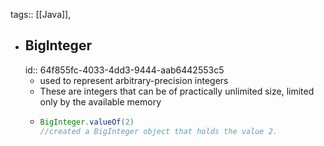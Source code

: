 tags:: [[Java]],

- ## BigInteger
  id:: 64f855fc-4033-4dd3-9444-aab6442553c5
	- used to represent arbitrary-precision integers
	- These are integers that can be of practically unlimited size, limited only by the available memory
	- ```java
	  BigInteger.valueOf(2) 
	  //created a BigInteger object that holds the value 2.
	  ```